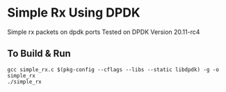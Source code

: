 # Simple Rx Using DPDK

Simple rx packets on dpdk ports
Tested on DPDK Version 20.11-rc4

## To Build & Run
```
gcc simple_rx.c $(pkg-config --cflags --libs --static libdpdk) -g -o simple_rx
./simple_rx
```